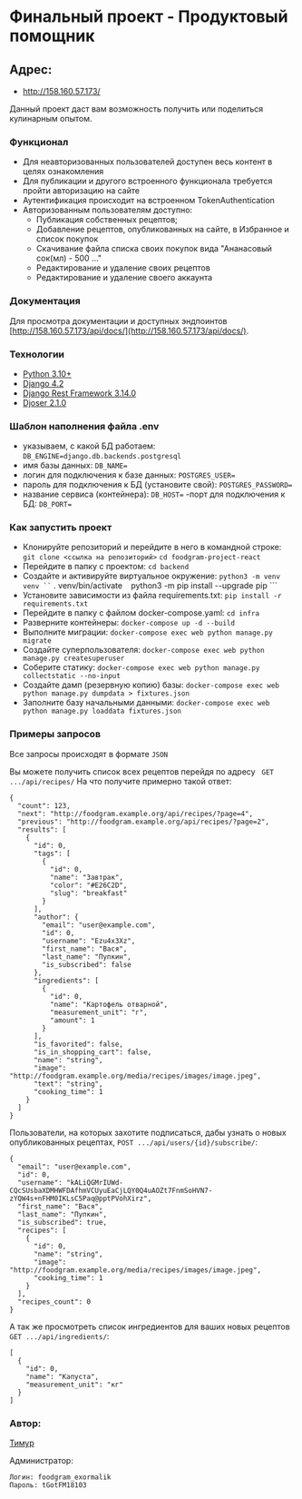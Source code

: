 # Финальный проект - Продуктовый помощник

## Адрес:

* http://158.160.57.173/

Данный проект даст вам возможность получить или поделиться кулинарным опытом.

### Функционал

* Для неавторизованных пользователей доступен весь контент в целях ознакомления
* Для публикации и другого встроенного функционала требуется пройти авторизацию на сайте
* Аутентификация происходит на встроенном TokenAuthentication
* Авторизованным пользователям доступно:
    * Публикация собственных рецептов;
    * Добавление рецептов, опубликованных на сайте, в Избранное и список покупок
    * Скачивание файла списка своих покупок вида "Ананасовый сок(мл) - 500 ..."
    * Редактирование и удаление своих рецептов
    * Редактирование и удаление своего аккаунта

### Документация

Для просмотра документации и доступных эндпоинтов [http://158.160.57.173/api/docs/](http://158.160.57.173/api/docs/).

### Технологии
* [Python 3.10+](https://www.python.org/)
* [Django 4.2](https://www.djangoproject.com/)
* [Django Rest Framework 3.14.0](https://www.django-rest-framework.org)
* [Djoser 2.1.0](https://djoser.readthedocs.io/en/latest/getting_started.html)

### Шаблон наполнения файла .env


- указываем, с какой БД работаем:
``` DB_ENGINE=django.db.backends.postgresql ```
- имя базы данных:
``` DB_NAME= ```
- логин для подключения к базе данных:
``` POSTGRES_USER= ```
- пароль для подключения к БД (установите свой):
``` POSTGRES_PASSWORD= ```
- название сервиса (контейнера):
``` DB_HOST= ```
-порт для подключения к БД:
``` DB_PORT= ```

### Как запустить проект

- Клонируйте репозиторий и перейдите в него в командной строке:
``` git clone <ссылка на репозиторий> ``` 
``` cd foodgram-project-react ```
- Перейдите в папку с проектом:
``` cd backend ```
- Cоздайте и активируйте виртуальное окружение:
``` python3 -m venv venv ``
``` . venv/bin/activate ```
``` python3 -m pip install --upgrade pip ```
- Установите зависимости из файла requirements.txt:
``` pip install -r requirements.txt ```
- Перейдите в папку с файлом docker-compose.yaml:
``` cd infra ```
- Разверните контейнеры:
``` docker-compose up -d --build ```
- Выполните миграции:
``` docker-compose exec web python manage.py migrate ```
- Создайте суперпользователя:
``` docker-compose exec web python manage.py createsuperuser ```
- Соберите статику:
``` docker-compose exec web python manage.py collectstatic --no-input ```
- Создайте дамп (резервную копию) базы:
``` docker-compose exec web python manage.py dumpdata > fixtures.json ```
- Заполните базу начальными данными:
```docker-compose exec web python manage.py loaddata fixtures.json ```

### Примеры запросов

Все запросы происходят в формате ```JSON```

Вы можете получить список всех рецептов перейдя по адресу
``` GET .../api/recipes/```
На что получите примерно такой ответ:
```
{
  "count": 123,
  "next": "http://foodgram.example.org/api/recipes/?page=4",
  "previous": "http://foodgram.example.org/api/recipes/?page=2",
  "results": [
    {
      "id": 0,
      "tags": [
        {
          "id": 0,
          "name": "Завтрак",
          "color": "#E26C2D",
          "slug": "breakfast"
        }
      ],
      "author": {
        "email": "user@example.com",
        "id": 0,
        "username": "Ezu4x3Xz",
        "first_name": "Вася",
        "last_name": "Пупкин",
        "is_subscribed": false
      },
      "ingredients": [
        {
          "id": 0,
          "name": "Картофель отварной",
          "measurement_unit": "г",
          "amount": 1
        }
      ],
      "is_favorited": false,
      "is_in_shopping_cart": false,
      "name": "string",
      "image": "http://foodgram.example.org/media/recipes/images/image.jpeg",
      "text": "string",
      "cooking_time": 1
    }
  ]
}
```

Пользователи, на которых захотите подписаться, дабы узнать о новых опубликованных рецептах, ```POST .../api/users/{id}/subscribe/```: 

```
{
  "email": "user@example.com",
  "id": 0,
  "username": "kALiQGMrIUWd-CQcSUsbaXDMHWFDAfhmVCUyuEaCjLQY0Q4uAOZt7FnmSoHVN7-zYQW4s+nFHM0IKLsC5Paq@pptPVohXirz",
  "first_name": "Вася",
  "last_name": "Пупкин",
  "is_subscribed": true,
  "recipes": [
    {
      "id": 0,
      "name": "string",
      "image": "http://foodgram.example.org/media/recipes/images/image.jpeg",
      "cooking_time": 1
    }
  ],
  "recipes_count": 0
}
```

А так же просмотреть список ингредиентов для ваших новых рецептов ```GET .../api/ingredients/```:

```
[
  {
    "id": 0,
    "name": "Капуста",
    "measurement_unit": "кг"
  }
]
```

### Автор:
[Тимур](https://github.com/TimurMahmudov)


Администратор:

```
Логин: foodgram_exormalik
Пароль: tGotFM18103
```

